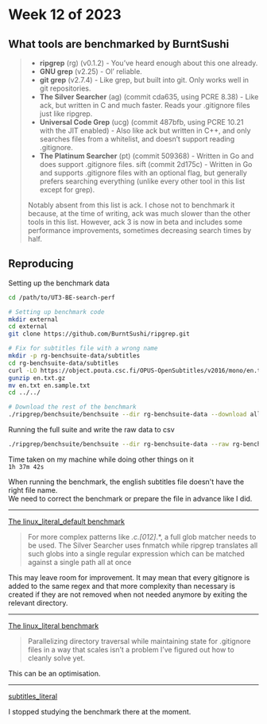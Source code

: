 # Week 12 of 2023

## What tools are benchmarked by BurntSushi

<blockquote>

* **ripgrep** (rg) (v0.1.2) - You’ve heard enough about this one already.
* **GNU grep** (v2.25) - Ol’ reliable.
* **git grep** (v2.7.4) - Like grep, but built into git. Only works well in git repositories.
* **The Silver Searcher** (ag) (commit cda635, using PCRE 8.38) - Like ack, but written in C and much faster. Reads your .gitignore files just like ripgrep.
* **Universal Code Grep** (ucg) (commit 487bfb, using PCRE 10.21 with the JIT enabled) - Also like ack but written in C++, and only searches files from a whitelist, and doesn’t support reading .gitignore.
* **The Platinum Searcher** (pt) (commit 509368) - Written in Go and does support .gitignore files.
sift (commit 2d175c) - Written in Go and supports .gitignore files with an optional flag, but generally prefers searching everything (unlike every other tool in this list except for grep).

Notably absent from this list is ack. I chose not to benchmark it because, at the time of writing, ack was much slower than the other tools in this list. However, ack 3 is now in beta and includes some performance improvements, sometimes decreasing search times by half.

</blockquote>

## Reproducing

Setting up the benchmark data
```sh
cd /path/to/UT3-BE-search-perf

# Setting up benchmark code
mkdir external
cd external
git clone https://github.com/BurntSushi/ripgrep.git

# Fix for subtitles file with a wrong name
mkdir -p rg-benchsuite-data/subtitles
cd rg-benchsuite-data/subtitles
curl -LO https://object.pouta.csc.fi/OPUS-OpenSubtitles/v2016/mono/en.txt.gz
gunzip en.txt.gz
mv en.txt en.sample.txt
cd ../../

# Download the rest of the benchmark
./ripgrep/benchsuite/benchsuite --dir rg-benchsuite-data --download all
```

Running the full suite and write the raw data to csv
```sh
./ripgrep/benchsuite/benchsuite --dir rg-benchsuite-data --raw rg-benchsuite-results.csv
```

Time taken on my machine while doing other things on it  
`1h 37m 42s`  

When running the benchmark, the english subtitles file doesn't have the right file name.  
We need to correct the benchmark or prepare the file in advance like I did.  

---

[The linux_literal_default benchmark](https://blog.burntsushi.net/ripgrep/#linux_literal_default)

> For more complex patterns like *.c.[012]*.*, a full glob matcher needs to be used. The Silver Searcher uses fnmatch while ripgrep translates all such globs into a single regular expression which can be matched against a single path all at once

This may leave room for improvement. It may mean that every gitignore is added to the same regex and that more complexity than necessary is created if they are not removed when not needed anymore by exiting the relevant directory.

--- 

[The linux_literal benchmark](https://blog.burntsushi.net/ripgrep/#linux_literal)

> Parallelizing directory traversal while maintaining state for .gitignore files in a way that scales isn’t a problem I’ve figured out how to cleanly solve yet.

This can be an optimisation.

---

[subtitles_literal](https://blog.burntsushi.net/ripgrep/#subtitles_literal)

I stopped studying the benchmark there at the moment.